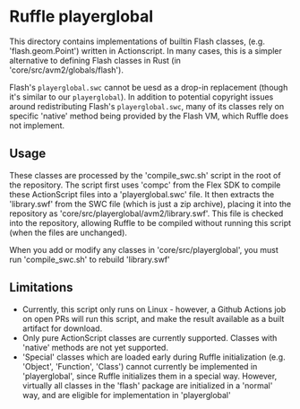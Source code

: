 # Ruffle playerglobal

This directory contains implementations of builtin Flash classes,
(e.g. 'flash.geom.Point') written in Actionscript. In many cases, this
is a simpler alternative to defining Flash classes in Rust
(in 'core/src/avm2/globals/flash').

Flash's `playerglobal.swc` cannot be uesd as a drop-in replacement
(though it's similar to our `playerglobal`). In addition to potential
copyright issues around redistributing Flash's `playerglobal.swc`,
many of its classes rely on specific 'native' method being provided
by the Flash VM, which Ruffle does not implement.

## Usage

These classes are processed by the 'compile\_swc.sh' script
in the root of the repository. The script first uses 'compc'
from the Flex SDK to compile these ActionScript files into
a 'playerglobal.swc' file. It then extracts the 'library.swf'
from the SWC file (which is just a zip archive), placing it
into the repository as 'core/src/playerglobal/avm2/library.swf'.
This file is checked into the repository, allowing
Ruffle to be compiled without running this script
(when the files are unchanged).

When you add or modify any classes in 'core/src/playerglobal',
you must run 'compile\_swc.sh' to rebuild 'library.swf'

## Limitations

* Currently, this script only runs on Linux - however, a Github Actions job
on open PRs will run this script, and make the result available
as a built artifact for download.
* Only pure ActionScript classes are currently supported. Classes with
'native' methods are not yet supported.
* 'Special' classes which are loaded early during Ruffle initialization
(e.g. 'Object', 'Function', 'Class') cannot currently
be implemented in 'playerglobal', since Ruffle initializes them in a special
way. However, virtually all classes in the 'flash' package are initialized
in a 'normal' way, and are eligible for implementation in 'playerglobal'
